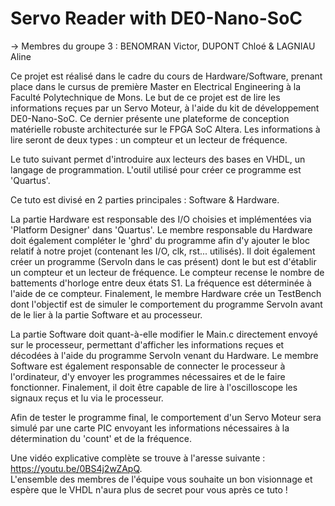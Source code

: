 # Servo Reader with DE0-Nano-SoC

-> Membres du groupe 3 : BENOMRAN Victor, DUPONT Chloé & LAGNIAU Aline

Ce projet est réalisé dans le cadre du cours de Hardware/Software, prenant place dans le cursus de première Master en Electrical Engineering à la Faculté Polytechnique de Mons. Le but de ce projet est de lire les informations reçues par un Servo Moteur, à l'aide du kit de développement DE0-Nano-SoC. Ce dernier présente une plateforme de conception matérielle robuste architecturée sur le FPGA SoC Altera. Les informations à lire seront de deux types : un compteur et un lecteur de fréquence.

Le tuto suivant permet d'introduire aux lecteurs des bases en VHDL, un langage de programmation. L'outil utilisé pour créer ce programme est 'Quartus'.

Ce tuto est divisé en 2 parties principales : Software & Hardware.

La partie Hardware est responsable des I/O choisies et implémentées via 'Platform Designer' dans 'Quartus'. Le membre responsable du Hardware doit également compléter le 'ghrd' du programme afin d'y ajouter le bloc relatif à notre projet (contenant les I/O, clk, rst... utilisés). Il doit également créer un programme (ServoIn dans le cas présent) dont le but est d'établir un compteur et un lecteur de fréquence. Le compteur recense le nombre de battements d'horloge entre deux états S1. La fréquence est déterminée à l'aide de ce compteur. Finalement, le membre Hardware crée un TestBench dont l'objectif est de simuler le comportement du programme ServoIn avant de le lier à la partie Software et au processeur.

La partie Software doit quant-à-elle modifier le Main.c directement envoyé sur le processeur, permettant d'afficher les informations reçues et décodées à l'aide du programme ServoIn venant du Hardware. Le membre Software est également responsable de connecter le processeur à l'ordinateur, d'y envoyer les programmes nécessaires et de le faire fonctionner. Finalement, il doit être capable de lire à l'oscilloscope les signaux reçus et lu via le processeur.

Afin de tester le programme final, le comportement d'un Servo Moteur sera simulé par une carte PIC envoyant les informations nécessaires à la détermination du 'count' et de la fréquence. 

Une vidéo explicative complète se trouve à l'aresse suivante : https://youtu.be/0BS4j2wZApQ.  
L'ensemble des membres de l'équipe vous souhaite un bon visionnage et espère que le VHDL n'aura plus de secret pour vous après ce tuto !


